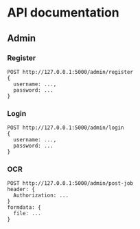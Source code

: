 # API documentation
## Admin
### Register
```
POST http://127.0.0.1:5000/admin/register 
{
  username: ...,
  password: ...
}
```
### Login
```
POST http://127.0.0.1:5000/admin/login
{
  username: ...,
  password: ...
}
```
### OCR
```
POST http://127.0.0.1:5000/admin/post-job
header: {
  Authorization: ...
}
formdata: {
  file: ...
}
```
